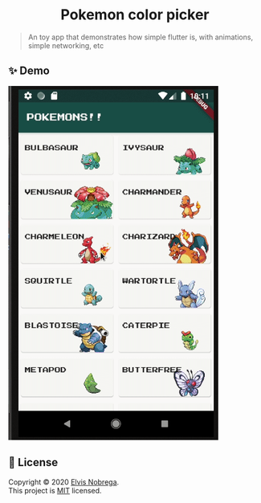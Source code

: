 <h1 align="center">Pokemon color picker</h1>

> An toy app that demonstrates how simple flutter is, with animations, simple networking, etc

## ✨ Demo
![Pokemon App Demo](demo.gif)

## 📝 License

Copyright © 2020 [Elvis Nobrega](https://github.com/elvismdnin).<br />
This project is [MIT](https://github.com/elvismdnin/main_color/blob/master/LICENSE) licensed.
